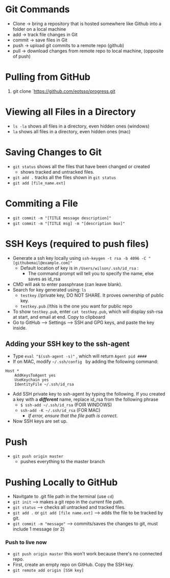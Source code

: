 # Git Commands
- Clone -> bring a repository that is hosted somewhere like Github into a folder on a local machine
- add -> track file changes in Git
- commit -> save files in Git
- push -> upload git commits to a remote repo (github)
- pull -> download changes from remote repo to local machine, (opposite of push)

# Pulling from GitHub
1. git clone `https://github.com/eotsso/progress.git 

# Viewing all Files in a Directory
- `ls -la` shows all files in a directory, even hidden ones (windows)
- `la` shows all files in a directory, even hidden ones (mac)

# Saving Changes to Git
-  `git status` shows all the files that have been changed or created
	- shows tracked and untracked files. 	
- `git add .` tracks all the files shown in `git status`
- `git add [file_name.ext]`

# Commiting a File
- `git commit -m "[TITLE message description]"`
- `git commit -m "[TITLE msg] -m "[description box]"` 

# SSH Keys (required to push files)
- Generate a ssh key locally using `ssh-keygen -t rsa -b 4096 -C "[githubemail@example.com]"`
	- Default location of key is in `/Users/wilson/.ssh/id_rsa` : 
		- The command prompt will tell you to specify the name, else saves as id_rsa
- CMD will ask to enter passphrase (can leave blank).
- Search for key generated using: `ls `
	- `testkey` //private key, DO NOT SHARE. It proves ownership of public key. 
	- `testkey.pub` //this is the one you want for public repo
- To show `testkey.pub`, enter `cat testkey.pub`, which will display ssh-rsa at start, and email at end. Copy to clipboard
- Go to GitHub --> Settings --> SSH and GPG keys, and paste the key inside. 
## Adding your SSH key to the ssh-agent 
- Type `eval "$(ssh-agent -s)"` , which will return `Agent pid ####`
- If on MAC, modify `~/.ssh/config ` by adding the following command:
```shell
Host *
	AddKeysToAgent yes
	UseKeychain yes
	IdentityFile ~/.ssh/id_rsa 
```
- Add SSH private key to ssh-agent by typing the following. If you created a key with a ***different*** name, replace id_rsa from the following phrase
	- `$ ssh-add ~/.ssh/id_rsa` (FOIR WINDOWS)
	- `ssh-add -K ~/.ssh/id_rsa`  (FOR MAC)
		- *If error, ensure that the file path is correct.*
- Now SSH keys are set up. 
# Push
- `git push origin master ` 
	- pushes everything to the master branch

# Pushing Locally to GitHub
- Navitgate to .git file path in the terminal (use `cd`)
-  `git init` --> makes a git repo in the *current* file path. 
- `git status` --> checks all untracked and tracked files.
- `git add .` or `git add [file name.ext]` --> adds the file to be tracked by git. 
- `git commit -m "message"` --> commits/saves the changes to git, must include 1 message (or 2)

### Push to live now
- `git push origin master` this won't work because there's no connected repo. 
- First, create an empty repo on GitHub. Copy the SSH key. 
- `git remote add origin [SSH key]`